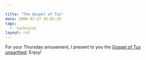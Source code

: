 ```yaml
---

title: "The Gospel of Tux"
date: 2006-07-27 16:02:25
tags:
  -  technical
layout: rut
---
```


For your Thursday amusement, I present to you the <a href="http://www.ao.com/%7Eregan/penguins/tux.html">Gospel of Tux unearthed</a>.  Enjoy!

